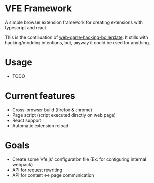 # VFE Framework

A simple browser extension framework for creating extensions with typescript and react.

This is the continuation of [web-game-hacking-boilerplate](https://github.com/vanflux/web-game-hacking-boilerplate). It stills with hacking/modding intentions, but, anyway it could be used for anything.

# Usage

- TODO

# Current features

- Cross-browser build (firefox & chrome)
- Page script (script executed directly on web page)
- React support
- Automatic extension reload

# Goals

- Create some 'vfe.js' configuration file (Ex: for configuring internal webpack)
- API for request rewriting
- API for content <-> page communication

